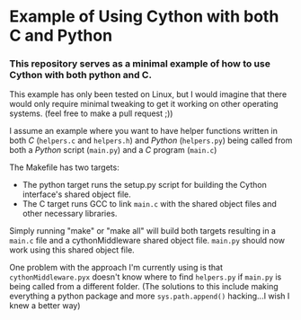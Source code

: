 
# Example of Using Cython with both C and Python
### This repository serves as a minimal example of how to use Cython with both python and C.

This example has only been tested on Linux, but I would imagine that there would only require minimal tweaking to get it working on other operating systems.
(feel free to make a pull request ;))

I assume an example where you want to have helper functions written in both *C* (`helpers.c` and `helpers.h`) and *Python* (`helpers.py`) being called from both a *Python* script (`main.py`) and a *C* program (`main.c`)

The Makefile has two targets:
+ The python target runs the setup.py script for building the Cython interface's shared object file.
+ The C target runs GCC to link `main.c` with the shared object files and other necessary libraries.

Simply running "make" or "make all" will build both targets resulting in a `main.c` file and a cythonMiddleware shared object file.  `main.py` should now work using this shared object file.

One problem with the approach I'm currently using is that `cythonMiddleware.pyx` doesn't know where to find `helpers.py` if `main.py` is being called from a different folder. (The solutions to this include making everything a python package and more `sys.path.append()` hacking...I wish I knew a better way)
